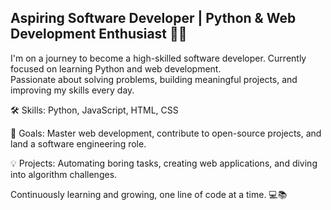 <!--
**Nirway/Nirway** is a ✨ _special_ ✨ repository because its `README.md` (this file) appears on your GitHub profile.

Here are some ideas to get you started:

- 🔭 I’m currently working on ...
- 🌱 I’m currently learning ...
- 👯 I’m looking to collaborate on ...
- 🤔 I’m looking for help with ...
- 💬 Ask me about ...
- 📫 How to reach me: ...
- 😄 Pronouns: ...
- ⚡ Fun fact: ...
-->

## Aspiring Software Developer | Python & Web Development Enthusiast 🐍🌐

I'm on a journey to become a high-skilled software developer. Currently focused on learning Python and web development.  
Passionate about solving problems, building meaningful projects, and improving my skills every day.

🛠️ Skills: Python, JavaScript, HTML, CSS

🎯 Goals: Master web development, contribute to open-source projects, and land a software engineering role.

💡 Projects: Automating boring tasks, creating web applications, and diving into algorithm challenges.

Continuously learning and growing, one line of code at a time. 💻📚


